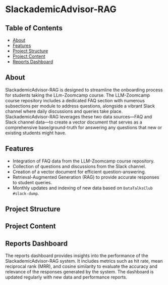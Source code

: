 # SlackademicAdvisor-RAG

## Table of Contents
- [About](#about)
- [Features](#features)
- [Project Structure](#project-structure)
- [Project Content](#project-content)
- [Reports Dashboard](#reports-dashboard)

## About
SlackademicAdvisor-RAG is designed to streamline the onboarding process for students taking the LLm-Zoomcamp course. The LLM-Zoomcamp course repository includes a dedicated FAQ section with numerous subsections per module to address questions, alongside a vibrant Slack channel where daily discussions and queries take place. SlackademicAdvisor-RAG leverages these two data sources—FAQ and Slack channel data—to create a vector document that serves as a comprehensive base/ground-truth for answering any questions that new or existing students might have.

## Features
- Integration of FAQ data from the LLM-Zoomcamp course repository.
- Collection of questions and discussions from the Slack channel.
- Creation of a vector document for efficient question-answering.
- Retrieval-Augmented Generation (RAG) to provide accurate responses to student queries.
- Monthly updates and indexing of new data based on `DataTalksClub #slack-dump`.

## Project Structure


## Project Content


## Reports Dashboard
The reports dashboard provides insights into the performance of the SlackademicAdvisor-RAG system. It includes metrics such as hit rate, mean reciprocal rank (MRR), and cosine similarity to evaluate the accuracy and relevance of the responses generated by the system. The dashboard is updated regularly with new data and performance reports.
